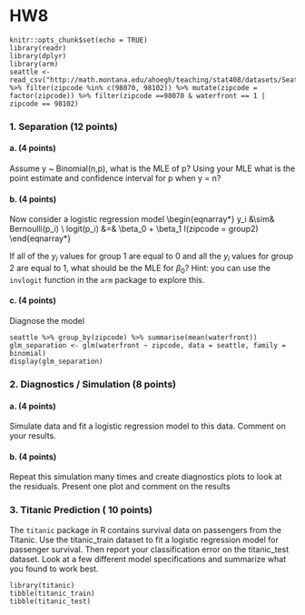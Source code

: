 # HW8

```
knitr::opts_chunk$set(echo = TRUE)
library(readr)
library(dplyr)
library(arm)
seattle <- read_csv("http://math.montana.edu/ahoegh/teaching/stat408/datasets/SeattleHousing.csv") %>% filter(zipcode %in% c(98070, 98102)) %>% mutate(zipcode = factor(zipcode)) %>% filter(zipcode ==98070 & waterfront == 1 | zipcode == 98102)
```

### 1. Separation (12 points)

#### a. (4 points)
Assume y ~ Binomial(n,p), what is the MLE of p? Using your MLE what is the point estimate and confidence interval for p when y = n?

#### b. (4 points)
Now consider a logistic regression model 
\begin{eqnarray*}
y_i &\sim& Bernoulli(p_i) \\
logit(p_i) &=& \beta_0 + \beta_1 I(zipcode = group2) 
\end{eqnarray*}

If all of the $y_i$ values for group 1 are equal to 0 and all the $y_i$ values for group 2 are equal to 1, what should be the MLE for $\beta_0$? Hint: you can use the `invlogit` function in the `arm` package to explore this. 

#### c. (4 points)
Diagnose the model
```
seattle %>% group_by(zipcode) %>% summarise(mean(waterfront))
glm_separation <- glm(waterfront ~ zipcode, data = seattle, family = binomial)
display(glm_separation)

```


### 2. Diagnostics / Simulation (8 points)

#### a. (4 points)
Simulate data and fit a logistic regression model to this data. Comment on your results.

#### b. (4 points)
Repeat this simulation many times and create diagnostics plots to look at the residuals. Present one plot and comment on the results 


### 3. Titanic Prediction ( 10 points)

The `titanic` package in R contains survival data on passengers from the Titanic. Use the titanic_train dataset to fit a logistic regression model for passenger survival. Then report your classification error on the titanic_test dataset. Look at a few different model specifications and summarize what you found to work best.
```
library(titanic)
tibble(titanic_train)
tibble(titanic_test)
```

